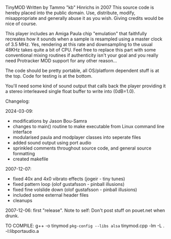   TinyMOD
  Written by Tammo "kb" Hinrichs in 2007
  This source code is hereby placed into the public domain. Use, distribute,
  modify, misappropriate and generally abuse it as you wish. Giving credits
  would be nice of course.

  This player includes an Amiga Paula chip "emulation" that faithfully recreates
  how it sounds when a sample is resampled using a master clock of 3.5 MHz. Yes,
  rendering at this rate and downsampling to the usual 48KHz takes quite a bit
  of CPU. Feel free to replace this part with some conventional mixing routines
  if authenticity isn't your goal and you really need Protracker MOD support
  for any other reason...

  The code should be pretty portable, all OS/platform dependent stuff is
  at the top. Code for testing is at the bottom.

  You'll need some kind of sound output that calls back the player providing
  it a stereo interleaved single float buffer to write into (0dB=1.0).

  Changelog:

  2024-03-09:
  * modifications by Jason Bou-Samra
  * changes to main() routine to make executable from Linux command line interface
  * modularised paula and modplayer classes into seperate files
  * added sound output using port audio
  * sprinkled comments throughout source code, and general source formatting
  * created makefile

  2007-12-07:
  * fixed 40x and 4x0 vibrato effects (jogeir - tiny tunes)
  * fixed pattern loop (olof gustafsson - pinball illusions)
  * fixed fine volslide down (olof gustafsson - pinball illusions)
  * included some external header files
  * cleanups

  2007-12-06: first "release". Note to self: Don't post stuff on pouet.net when drunk.

  TO COMPILE: g++ -o tinymod `pkg-config --libs alsa` tinymod.cpp -lm -L . -l:libportaudio.a
